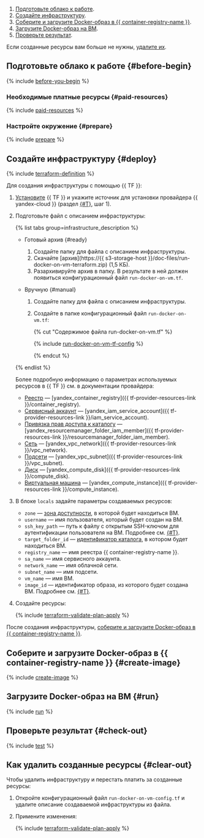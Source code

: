 1. [Подготовьте облако к работе](#before-begin).
1. [Создайте инфраструктуру](#deploy).
1. [Соберите и загрузите Docker-образ в {{ container-registry-name }}](#create-image).
1. [Загрузите Docker-образ на ВМ](#run).
1. [Проверьте результат](#check-result).

Если созданные ресурсы вам больше не нужны, [удалите их](#clear-out).

## Подготовьте облако к работе {#before-begin}

{% include [before-you-begin](../../_tutorials/_tutorials_includes/before-you-begin.md) %}

### Необходимые платные ресурсы {#paid-resources}

{% include [paid-resources](../_tutorials_includes/run-docker-on-vm/paid-resources.md) %}

### Настройте окружение {#prepare}

{% include [prepare](../_tutorials_includes/run-docker-on-vm/prepare.md) %}

## Создайте инфраструктуру {#deploy}

{% include [terraform-definition](../../_tutorials/_tutorials_includes/terraform-definition.md) %}

Для создания инфраструктуры c помощью {{ TF }}:
1. [Установите](../../tutorials/infrastructure-management/terraform-quickstart.md#install-terraform) {{ TF }} и укажите источник для установки провайдера {{ yandex-cloud }} (раздел [{#T}](../../tutorials/infrastructure-management/terraform-quickstart.md#configure-provider), шаг 1).
1. Подготовьте файл с описанием инфраструктуры:

    {% list tabs group=infrastructure_description %}

    - Готовый архив {#ready}

      1. Создайте папку для файла с описанием инфраструктуры.
      1. Скачайте [архив](https://{{ s3-storage-host }}/doc-files/run-docker-on-vm-terraform.zip) (1,5 КБ).
      1. Разархивируйте архив в папку. В результате в ней должен появиться конфигурационный файл `run-docker-on-vm.tf`.

    - Вручную {#manual}

      1. Создайте папку для файла с описанием инфраструктуры.
      1. Создайте в папке конфигурационный файл `run-docker-on-vm.tf`:

          {% cut "Содержимое файла run-docker-on-vm.tf" %}

          {% include [run-docker-on-vm-tf-config](../../_includes/container-registry/run-docker-on-vm-tf-config.md) %}

          {% endcut %}

    {% endlist %}

    Более подробную информацию о параметрах используемых ресурсов в {{ TF }} см. в документации провайдера:

    * [Реестр](../../container-registry/concepts/registry.md) — [yandex_container_registry]({{ tf-provider-resources-link }}/container_registry).
    * [Сервисный аккаунт](../../iam/concepts/users/service-accounts.md) — [yandex_iam_service_account]({{ tf-provider-resources-link }}/iam_service_account).
    * [Привязка прав доступа к каталогу](../../iam/concepts/access-control/index.md#access-bindings) — [yandex_resourcemanager_folder_iam_member]({{ tf-provider-resources-link }}/resourcemanager_folder_iam_member).
    * [Сеть](../../vpc/concepts/network.md#network) — [yandex_vpc_network]({{ tf-provider-resources-link }}/vpc_network).
    * [Подсети](../../vpc/concepts/network.md#subnet) — [yandex_vpc_subnet]({{ tf-provider-resources-link }}/vpc_subnet).
    * [Диск](../../compute/concepts/disk.md) — [yandex_compute_disk]({{ tf-provider-resources-link }}/compute_disk).
    * [Виртуальная машина](../../compute/concepts/vm.md) — [yandex_compute_instance]({{ tf-provider-resources-link }}/compute_instance).

1. В блоке `locals` задайте параметры создаваемых ресурсов:
    * `zone` — [зона доступности](../../overview/concepts/geo-scope.md), в которой будет находиться ВМ.
    * `username` — имя пользователя, который будет создан на ВМ.
    * `ssh_key_path` — путь к файлу с открытым SSH-ключом для аутентификации пользователя на ВМ. Подробнее см. [{#T}](../../compute/operations/vm-connect/ssh.md#creating-ssh-keys).
    * `target_folder_id` — [идентификатор каталога](../../resource-manager/operations/folder/get-id.md), в котором будет находиться ВМ.
    * `registry_name` — имя реестра {{ container-registry-name }}.
    * `sa_name` — имя сервисного аккаунта.
    * `network_name` — имя облачной сети.
    * `subnet_name` — имя подсети.
    * `vm_name` — имя ВМ.
    * `image_id` — идентификатор образа, из которого будет создана ВМ. Подробнее см. [{#T}](../../compute/operations/images-with-pre-installed-software/get-list.md).

1. Создайте ресурсы:

    {% include [terraform-validate-plan-apply](../../_tutorials/_tutorials_includes/terraform-validate-plan-apply.md) %}

После создания инфраструктуры, [соберите и загрузите Docker-образ в {{ container-registry-name }}](#create-image). 

## Соберите и загрузите Docker-образ в {{ container-registry-name }} {#create-image}

{% include [create-image](../_tutorials_includes/run-docker-on-vm/create-image.md) %}

## Загрузите Docker-образ на ВМ {#run}

{% include [run](../_tutorials_includes/run-docker-on-vm/run.md) %}

## Проверьте результат {#check-out}

{% include [test](../_tutorials_includes/run-docker-on-vm/test.md) %}

## Как удалить созданные ресурсы {#clear-out}

Чтобы удалить инфраструктуру и перестать платить за созданные ресурсы:

1. Откройте конфигурационный файл `run-docker-on-vm-config.tf` и удалите описание создаваемой инфраструктуры из файла.
1. Примените изменения:

    {% include [terraform-validate-plan-apply](../_tutorials_includes/terraform-validate-plan-apply.md) %}